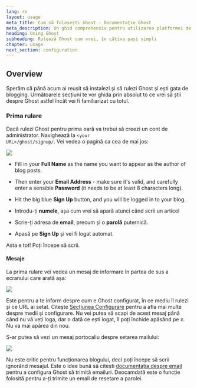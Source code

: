 ```yaml
---
lang: ro
layout: usage
meta_title: Cum să folosești Ghost - Documentație Ghost
meta_description: Un ghid comprehensiv pentru utilizarea platformei de blogging Ghost. Ai instalat Ghost, dar nu știi cum să-l folosești? Începe aici!
heading: Using Ghost
subheading: Rulează Ghost cum vrei, în câțiva pași simpli
chapter: usage
next_section: configuration
---
```


## Overview <a id="overview"></a>

Sperăm că până acum ai reușit să instalezi și să rulezi Ghost și ești gata de blogging. Următoarele secțiuni te vor ghida prin absolut to ce vrei să știi despre Ghost astfel încât vei fi familiarizat cu totul.

### Prima rulare

Dacă rulezi Ghost pentru prima oară va trebui să creezi un cont de administrator. Navighează la <code class="path">&lt;your URL&gt;/ghost/signup/</code>. Vei vedea o pagină ca cea de mai jos:

![](https://s3-eu-west-1.amazonaws.com/ghost-website-cdn/ghost-signup.png)

*   Fill in your **Full Name** as the name you want to appear as the author of blog posts.
*   Then enter your **Email Address** - make sure it's valid, and carefully enter a sensible **Password** (it needs to be at least 8 characters long).
*   Hit the big blue **Sign Up** button, and you will be logged in to your blog.

*   Introdu-ți **numele**, așa cum vrei să apară atunci când scrii un articol
*   Scrie-ți adresa de **email**, precum și o **parolă** puternică.
*   Apasă pe **Sign Up** și vei fi logat automat.

Asta e tot! Poți începe să scrii.

#### Mesaje

La prima rulare vei vedea un mesaj de informare în partea de sus a ecranului care arată așa:

![](https://s3-eu-west-1.amazonaws.com/ghost-website-cdn/first-run-info.png)

Este pentru a te inform despre cum e Ghost configurat, în ce mediu îl rulezi și ce URL ai setat. Citește [Secțiunea Configurare](/usage/configuration/) pentru a afla mai multe despre medii și configurare. Nu vei putea să scapi de acest mesaj până când nu vă veți loga, dar o dată ce ești logat, îl poți închide apăsând pe *x*. Nu va mai apărea din nou.

S-ar putea să vezi un mesaj portocaliu despre setarea mailului:

![](https://s3-eu-west-1.amazonaws.com/ghost-website-cdn/email-warning.png)

Nu este critic pentru funcționarea blogului, deci poți începe să scrii ignorând mesajul. Este o idee bună să citești [documentația despre email](/mail) pentru a configura Ghost să trimită emailuri. Deocamdată este o funcție folosită pentru a-ți trimite un email de resetare a parolei.
